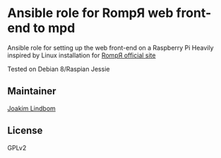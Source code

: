 # Ansible role for RompЯ web front-end to mpd

Ansible role for setting up the web front-end on a Raspberry Pi
Heavily inspired by Linux installation for [RompЯ official site](https://fatg3erman.github.io/RompR/Recommended-Installation-on-Linux)

Tested on Debian 8/Raspian Jessie

## Maintainer
[Joakim Lindbom](https://github.com/JoakimLindbom)

## License

GPLv2
